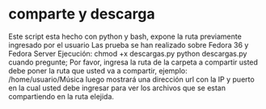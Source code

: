 # comparte y descarga

Este script esta hecho con python y bash, expone la ruta previamente ingresado por el usuario
Las prueba se han realizado sobre Fedora 36 y Fedora Server
Ejecución:
chmod +x descargas.py
python descargas.py
cuando pregunte; Por favor, ingresa la ruta de la carpeta a compartir   usted debe poner la ruta que usted va a compartir, ejemplo:  /home/usuario/Música
luego mostrará una dirección url con la IP y puerto en la cual usted debe ingresar para ver los archivos que se estan compartiendo en la ruta elejida.